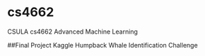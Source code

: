 # cs4662
CSULA cs4662 Advanced Machine Learning



##Final Project
Kaggle
Humpback Whale Identification Challenge
